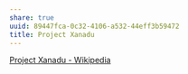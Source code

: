 ```yaml
---
share: true
uuid: 89447fca-0c32-4106-a532-44eff3b59472
title: Project Xanadu
---
```

[Project Xanadu - Wikipedia](https://en.wikipedia.org//wiki/Project_Xanadu)
